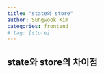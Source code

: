 ```yaml
---
title: "state와 store"
author: Sungwook Kim
categories: frontend
# tag: [store]
---
```


## state와 store의 차이점
